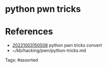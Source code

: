 # python pwn tricks

# References
- [20221003150508](/zet/20221003150508/README.md) python pwn tricks convert
- ~/kb/hacking/pwn/python-tricks.md

Tags:
    #assorted
